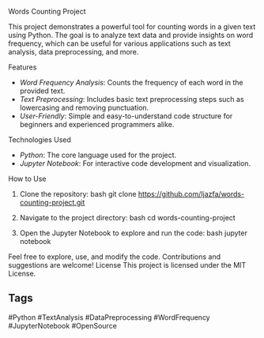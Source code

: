 Words Counting Project

This project demonstrates a powerful tool for counting words in a given text using Python. The goal is to analyze text data and provide insights on word frequency, which can be useful for various applications such as text analysis, data preprocessing, and more.

Features
- *Word Frequency Analysis*: Counts the frequency of each word in the provided text.
- *Text Preprocessing*: Includes basic text preprocessing steps such as lowercasing and removing punctuation.
- *User-Friendly*: Simple and easy-to-understand code structure for beginners and experienced programmers alike.

Technologies Used
- *Python*: The core language used for the project.
- *Jupyter Notebook*: For interactive code development and visualization.

How to Use
1. Clone the repository:
   bash
   git clone https://github.com/Ijazfa/words-counting-project.git
   
2. Navigate to the project directory:
   bash
   cd words-counting-project
   
3. Open the Jupyter Notebook to explore and run the code:
   bash
   jupyter notebook
   

Feel free to explore, use, and modify the code. Contributions and suggestions are welcome!
License
This project is licensed under the MIT License.

## Tags
#Python #TextAnalysis #DataPreprocessing #WordFrequency #JupyterNotebook #OpenSource



###
